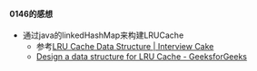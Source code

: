 #### 0146的感想
- 通过java的linkedHashMap来构建LRUCache
  - 参考[LRU Cache Data Structure | Interview Cake](https://www.interviewcake.com/concept/java/lru-cache)
  - [Design a data structure for LRU Cache - GeeksforGeeks](https://www.geeksforgeeks.org/design-a-data-structure-for-lru-cache/)



